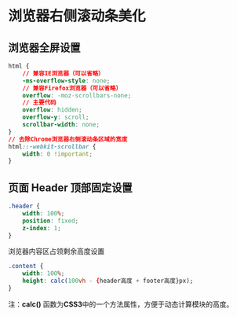 # 浏览器右侧滚动条美化

## 浏览器全屏设置

```css
html {
	// 兼容IE浏览器（可以省略）
	-ms-overflow-style: none;
	// 兼容Firefox浏览器（可以省略）
	overflow: -moz-scrollbars-none;
	// 主要代码
	overflow: hidden;
	overflow-y: scroll;
	scrollbar-width: none;
}
// 去除Chrome浏览器右侧滚动条区域的宽度
html::-webkit-scrollbar {
	width: 0 !important;
}
```

## 页面 Header 顶部固定设置

```css
.header {
	width: 100%;
	position: fixed;
	z-index: 1;
}
```

浏览器内容区占领剩余高度设置

```css
.content {
	width: 100%;
	height: calc(100vh - {header高度 + footer高度}px);
}
```

注：**calc()** 函数为**CSS3**中的一个方法属性，方便于动态计算模块的高度。
